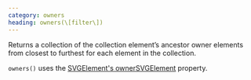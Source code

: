 ```yaml
---
category: owners
heading: owners(\[filter\])
---
```


Returns a collection of the collection element’s ancestor owner elements from closest to furthest for each element in the collection.


`owners()` uses the [SVGElement's ownerSVGElement](https://developer.mozilla.org/en-US/docs/DOM/SVGElement) property.